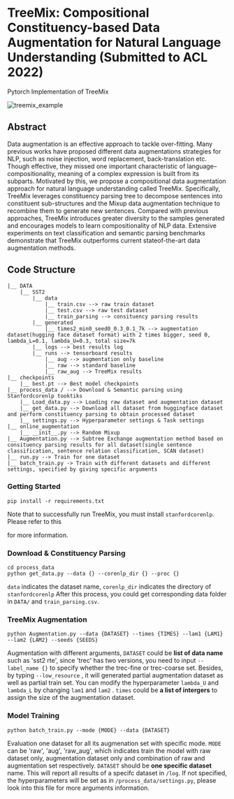 # TreeMix: Compositional Constituency-based Data Augmentation for Natural Language Understanding (Submitted to ACL 2022)

Pytorch Implementation of TreeMix

![treemix_example](https://i.loli.net/2021/11/30/EhX9iZax3s6jpTC.jpg)

## Abstract

Data augmentation is an effective approach to tackle over-fitting. Many previous works have proposed different data augmentations strategies for NLP, such as noise injection, word replacement, back-translation etc. Though effective, they missed one important characteristic of language–compositionality, meaning of a complex expression is built from its subparts. Motivated by this, we propose a compositional data augmentation approach for natural language understanding called TreeMix. Specifically, TreeMix leverages constituency parsing tree to decompose sentences into constituent sub-structures and the Mixup data augmentation technique to recombine them to generate new sentences. Compared with previous approaches, TreeMix introduces greater diversity to the samples generated and encourages models to learn compositionality of NLP data. Extensive experiments on text classification and semantic parsing benchmarks demonstrate that TreeMix outperforms current stateof-the-art data augmentation methods.

## Code Structure

```
|__ DATA
	|__ SST2 
		|__ data
			|__ train.csv --> raw train dataset
			|__ test.csv --> raw test dataset
			|__ train_parsing --> consituency parsing results
		|__ generated 
			|__ times2_min0_seed0_0.3_0.1_7k --> augmentation dataset(hugging face dataset format) with 2 times bigger, seed 0, lambda_L=0.1, lambda_U=0.3, total size=7k
		|__ logs --> best results log
		|__ runs --> tensorboard results
			|__ aug --> augmentation only baseline
			|__ raw --> standard baseline
			|__ raw_aug --> TreeMix results
|__ checkpoints 
	|__ best.pt --> Best model checkpoints
|__ process_data / --> Download & Semantic parsing using Stanfordcorenlp tooktiks
	|__ Load_data.py --> Loading raw dataset and augmentation dataset
	|__ get_data.py --> Download all dataset from huggingface dataset and perform constituency parsing to obtain processed dataset
	|__ settings.py --> Hyperparameter settings & Task settings
|__ online_augmentation 
	|__ __init__.py --> Random Mixup 
|__ Augmentation.py --> Subtree Exchange augmentation method based on consituency parsing results for all dataset(single sentence classification, sentence relation classification, SCAN dataset)
|__ run.py --> Train for one dataset
|__ batch_train.py -> Train with different datasets and different settings, specified by giving specific arguments 
```

### Getting Started

```
pip install -r requirements.txt
```

Note that to successfully run TreeMix, you must install `stanfordcorenlp`. Please refer to this 

[page]: https://stanfordnlp.github.io/CoreNLP/download.html

for more information.

### Download & Constituency Parsing

```
cd process_data
python get_data.py --data {} --corenlp_dir {} --proc {}
```

`data` indicates the dataset name, `corenlp_dir` indicates the directory of `stanfordcorenlp` After this process, you could get corresponding data folder in `DATA/` and `train_parsing.csv`.

### TreeMix Augmentation

```
python Augmentation.py --data {DATASET} --times {TIMES} --lam1 {LAM1} --lam2 {LAM2} --seeds {SEEDS} 
```

Augmentation with different arguments, `DATASET` could be **list of data name** such as 'sst2 rte', since 'trec' has two versions, you need to input `--label_name {}`  to specify whether the trec-fine or trec-coarse set. Besides, by typing `--low_resource` , it will generated partial augmentation dataset as well as partial train set. You can modify the hyperparameter `lambda_U` and `lambda_L` by changing `lam1` and `lam2` . `times` could be **a list of intergers** to assign the size of the augmentation dataset.

### Model Training

```
python batch_train.py --mode {MODE} --data {DATASET}
```

Evaluation one dataset for all its augmenation set with specific mode. `MODE` can be 'raw', 'aug', 'raw_aug', which indicates train the model with raw dataset only, augmentation dataset only and combination of raw and augmentation set respectively. `DATASET` should be **one specific dataset** name. This will report all results of a specifc dataset in `/log`. If not specified, the hyperparameters will be set as in `/process_data/settings.py`, please look into this file for more arguments information.